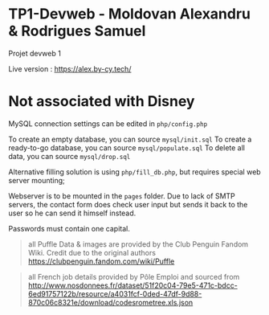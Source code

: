 # TP1-Devweb - Moldovan Alexandru & Rodrigues Samuel

Projet devweb 1

Live version : https://alex.by-cy.tech/

# Not associated with Disney 

MySQL connection settings can be edited in `php/config.php`

To create an empty database, you can source `mysql/init.sql`
To create a ready-to-go database, you can source `mysql/populate.sql`
To delete all data, you can source `mysql/drop.sql`

Alternative filling solution is using `php/fill_db.php`, but requires special web server mounting;

Webserver is to be mounted in the `pages` folder.
Due to lack of SMTP servers, the contact form does check user input but sends it back to the user so he can send it himself instead.

Passwords must contain one capital.

> all Puffle Data & images are provided by the Club Penguin Fandom Wiki. Credit due to the original authors
> https://clubpenguin.fandom.com/wiki/Puffle

> all French job details provided by Pôle Emploi and sourced from http://www.nosdonnees.fr/dataset/51f20c04-79e5-471c-bdcc-6ed91757122b/resource/a4031fcf-0ded-47df-9d88-870c06c8321e/download/codesrometree.xls.json
